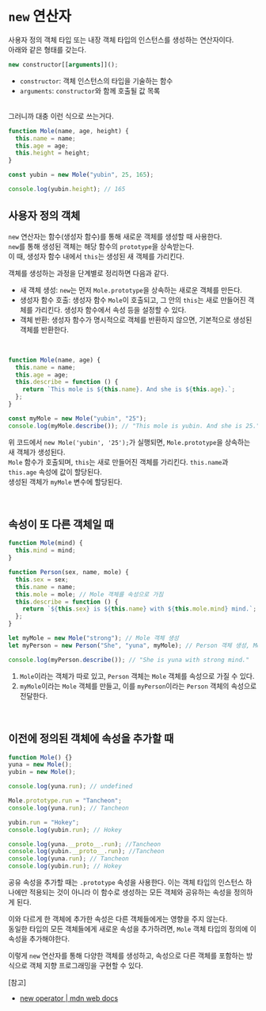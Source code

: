 # `new` 연산자

사용자 정의 객체 타입 또는 내장 객체 타입의 인스턴스를 생성하는 연산자이다.
<br>아래와 같은 형태를 갖는다.

```javascript
new constructor[[arguments]]();
```

- `constructor`: 객체 인스턴스의 타입을 기술하는 함수
- `arguments`: `constructor`와 함께 호출될 값 목록

<br>그러니까 대충 이런 식으로 쓰는거다.

```javascript
function Mole(name, age, height) {
  this.name = name;
  this.age = age;
  this.height = height;
}

const yubin = new Mole("yubin", 25, 165);

console.log(yubin.height); // 165
```

## 사용자 정의 객체

`new` 연산자는 함수(생성자 함수)를 통해 새로운 객체를 생성할 때 사용한다.
<br>`new`를 통해 생성된 객체는 해당 함수의 `prototype`을 상속받는다.
<br>이 때, 생성자 함수 내에서 `this`는 생성된 새 객체를 가리킨다.

객체를 생성하는 과정을 단계별로 정리하면 다음과 같다.

- 새 객체 생성: `new`는 먼저 `Mole.prototype`을 상속하는 새로운 객체를 만든다.
- 생성자 함수 호출: 생성자 함수 `Mole`이 호출되고, 그 안의 `this`는 새로 만들어진 객체를 가리킨다. 생성자 함수에서 속성 등을 설정할 수 있다.
- 객체 반환: 생성자 함수가 명시적으로 객체를 반환하지 않으면, 기본적으로 생성된 객체를 반환한다.

<br>

```javascript
function Mole(name, age) {
  this.name = name;
  this.age = age;
  this.describe = function () {
    return `This mole is ${this.name}. And she is ${this.age}.`;
  };
}

const myMole = new Mole("yubin", "25");
console.log(myMole.describe()); // "This mole is yubin. And she is 25."
```

위 코드에서 `new Mole('yubin', '25');`가 실행되면, `Mole.prototype`을 상속하는 새 객체가 생성된다.
<br>`Mole` 함수가 호출되며, `this`는 새로 만들어진 객체를 가리킨다. `this.name`과 `this.age` 속성에 값이 할당된다.
<br>생성된 객체가 `myMole` 변수에 할당된다.

<br>

## 속성이 또 다른 객체일 때

```javascript
function Mole(mind) {
  this.mind = mind;
}

function Person(sex, name, mole) {
  this.sex = sex;
  this.name = name;
  this.mole = mole; // Mole 객체를 속성으로 가짐
  this.describe = function () {
    return `${this.sex} is ${this.name} with ${this.mole.mind} mind.`;
  };
}

let myMole = new Mole("strong"); // Mole 객체 생성
let myPerson = new Person("She", "yuna", myMole); // Person 객체 생성, Mole 포함

console.log(myPerson.describe()); // "She is yuna with strong mind."
```

1. `Mole`이라는 객체가 따로 있고, `Person` 객체는 `Mole` 객체를 속성으로 가질 수 있다.
2. `myMole`이라는 `Mole` 객체를 만들고, 이를 `myPerson`이라는 `Person` 객체의 속성으로 전달한다.

<br>

## 이전에 정의된 객체에 속성을 추가할 때

```javascript
function Mole() {}
yuna = new Mole();
yubin = new Mole();

console.log(yuna.run); // undefined

Mole.prototype.run = "Tancheon";
console.log(yuna.run); // Tancheon

yubin.run = "Hokey";
console.log(yubin.run); // Hokey

console.log(yuna.__proto__.run); //Tancheon
console.log(yubin.__proto__.run); //Tancheon
console.log(yuna.run); // Tancheon
console.log(yubin.run); // Hokey
```

공유 속성을 추가할 때는 `.prototype` 속성을 사용한다. 이는 객체 타입의 인스턴스 하나에만 적용되는 것이 아니라 이 함수로 생성하는 모든 객체와 공유하는 속성을 정의하게 된다.

이와 다르게 한 객체에 추가한 속성은 다른 객체들에게는 영향을 주지 않는다.
<br>동일한 타입의 모든 객체들에게 새로운 속성을 추가하려면, `Mole` 객체 타입의 정의에 이 속성을 추가해야한다.

이렇게 `new` 연산자를 통해 다양한 객체를 생성하고, 속성으로 다른 객체를 포함하는 방식으로 객체 지향 프로그래밍을 구현할 수 있다.

[참고]

- [new operator | mdn web docs](https://developer.mozilla.org/ko/docs/Web/JavaScript/Reference/Operators/new)
